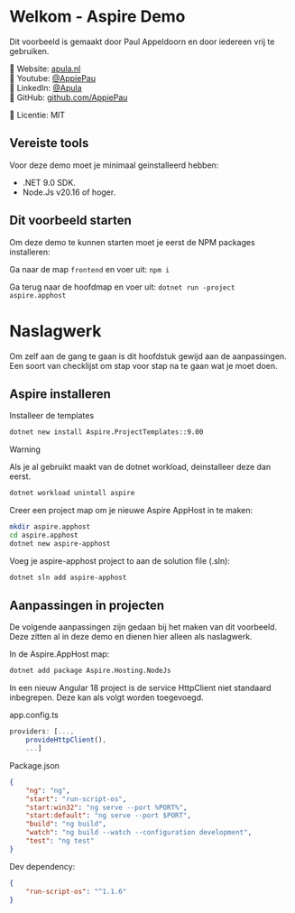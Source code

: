 # Welkom - Aspire Demo

Dit voorbeeld is gemaakt door Paul Appeldoorn en door iedereen vrij te gebruiken.

🔗 Website: [apula.nl](https://apula.nl) \
🔗 Youtube: [@AppiePau](https://www.youtube.com/@Appiepau) \
🔗 LinkedIn: [@Apula](https://www.linkedin.com/company/apula) \
🔗 GitHub: [github.com/AppiePau](https://github.com/AppiePau)

📜 Licentie: MIT

## Vereiste tools
Voor deze demo moet je minimaal geinstalleerd hebben:
* .NET 9.0 SDK.
* Node.Js v20.16 of hoger.

## Dit voorbeeld starten
Om deze demo te kunnen starten moet je eerst de NPM packages installeren:

Ga naar de map `frontend` en voer uit: `npm i`

Ga terug naar de hoofdmap en voer uit: `dotnet run -project aspire.apphost`


# Naslagwerk
Om zelf aan de gang te gaan is dit hoofdstuk gewijd aan de aanpassingen. Een soort van checklijst om stap voor stap na te gaan wat je moet doen.

## Aspire installeren

Installeer de templates

```sh
dotnet new install Aspire.ProjectTemplates::9.00
```

> [!WARNING] 
> Als je al gebruikt maakt van de dotnet workload, deinstalleer deze dan eerst. 
> ```sh
> dotnet workload unintall aspire
> ```

Creer een project map om je nieuwe Aspire AppHost in te maken:

```sh
mkdir aspire.apphost
cd aspire.apphost
dotnet new aspire-apphost
```

Voeg je aspire-apphost project to aan de solution file (.sln):
```sh
dotnet sln add aspire-apphost
```

## Aanpassingen in projecten

De volgende aanpassingen zijn gedaan bij het maken van dit voorbeeld. Deze zitten al in deze demo en dienen hier alleen als naslagwerk.

In de Aspire.AppHost map:

```sh
dotnet add package Aspire.Hosting.NodeJs
```

In een nieuw Angular 18 project is de service HttpClient niet standaard inbegrepen. Deze kan als volgt worden toegevoegd.

app.config.ts
```js
providers: [...,
    provideHttpClient(),
    ...]
```

Package.json

```json
{
    "ng": "ng",
    "start": "run-script-os",
    "start:win32": "ng serve --port %PORT%",
    "start:default": "ng serve --port $PORT",
    "build": "ng build",
    "watch": "ng build --watch --configuration development",
    "test": "ng test"
}
```

Dev dependency:

```json
{
    "run-script-os": "^1.1.6"
}
```

